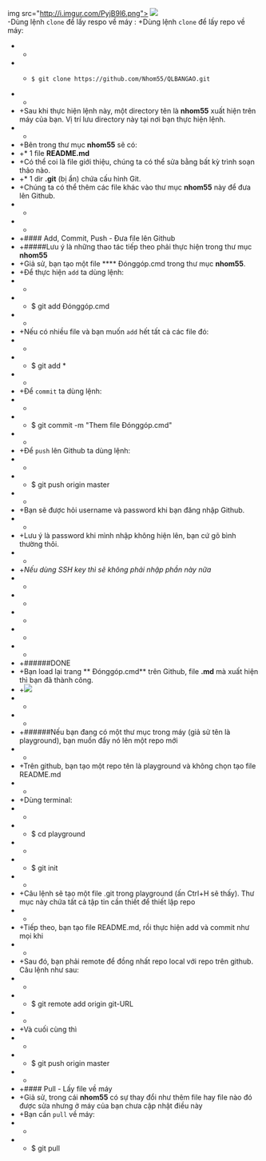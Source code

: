 img src="http://i.imgur.com/PyjB9l6.png">		  <img src="http://i.imgur.com/PyjB9l6.png">		
 -Dùng lệnh `clone` để lấy respo về máy :		 +Dùng lệnh `clone` để lấy repo về máy: 		
 - +		
 - +     $ git clone https://github.com/Nhom55/QLBANGAO.git		
 - +		
 - +Sau khi thực hiện lệnh này, một directory tên là **nhom55** xuất hiện trên máy của bạn. Vị trí lưu directory này tại nơi bạn thực hiện lệnh.		
 - +		
 - +Bên trong thư mục **nhom55** sẽ có:		
 - +* 1 file **README.md**		
 - +Có thể coi là file giới thiệu, chúng ta có thể sửa bằng bất kỳ trình soạn thảo nào. 		
 - +* 1 dir **.git** (bị ẩn) chứa cấu hình Git.		
 - +Chúng ta có thể thêm các file khác vào thư mục **nhom55** này để đưa lên Github.		
 - +		
 - +		
 - +#### Add, Commit, Push - Đưa file lên Github  		
 - +#####Lưu ý là những thao tác tiếp theo phải thực hiện trong thư mục **nhom55**		
 - +Giả sử, bạn tạo một file **** Đónggóp.cmd trong thư mục **nhom55**.		
 - +Để thực hiện `add` ta dùng lệnh:		
 - +		
 - +    $ git add Đónggóp.cmd		
 - +		
 - +Nếu có nhiều file và bạn muốn `add` hết tất cả các file đó:		
 - +		
 - +    $ git add *		
 - +		
 - +Để `commit` ta dùng lệnh:		
 - +		
 - +    $ git commit -m "Them file  Đónggóp.cmd"		
 - +   		
 - +Để `push` lên Github ta dùng lệnh:		
 - +		
 - +    $ git push	origin master	
 - +		
 - +Bạn sẽ được hỏi username và password khi bạn đăng nhập Github.		
 - +		
 - +Lưu ý là password khi mình nhập không hiện lên, bạn cứ gõ bình thường thôi.		
 - +		
 - +*Nếu dùng SSH key thì sẽ không phải nhập phần này nữa*		
 - +		
 - +		
 - +		
 - +		
 - +		
 - +######DONE		
 - +Bạn load lại trang ** Đónggóp.cmd** trên Github, file **.md** mà xuất hiện thì bạn đã thành công.		
 - +<img src="https://scontent.fsgn2-1.fna.fbcdn.net/v/t35.0-12/20107997_787862281384743_88448498_o.png?oh=92a80a8427d77ee11c7742de5e57c36d&oe=596C61EA">		
 - +		
 - +		
 - +######Nếu bạn đang có một thư mục trong máy (giả sử tên là playground), bạn muốn đẩy nó lên một repo mới		
 - +		
 - +Trên github, bạn tạo một repo tên là playground và không chọn tạo file README.md		
 - +		
 - +Dùng terminal: 		
 - + 		
 - +    $ cd playground		
 - +		
 - +    $ git init		
 - +		
 - +Câu lệnh sẽ tạo một file .git trong playground (ấn Ctrl+H sẽ thấy). Thư mục này chứa tất cả tập tin cần thiết để thiết lập repo		
 - +		
 - +Tiếp theo, bạn tạo file README.md, rồi thực hiện add và commit như mọi khi		
 - +		
 - +Sau đó, bạn phải remote để đồng nhất repo local với repo trên github. Câu lệnh như sau: 		
 - +		
 - +    $ git remote add origin git-URL		
 - +		
 - +Và cuối cùng thì 		
 - +		
 - +    $ git push origin master 		
 - +		
 - +#### Pull - Lấy file về máy		
 - +Giả sử, trong cái **nhom55** có sự thay đổi như thêm file hay file nào đó được sửa nhưng ở máy của bạn chưa cập nhật điều này		
 - +Bạn cần `pull` về máy:		
 - +		
 - +    $ git pull
